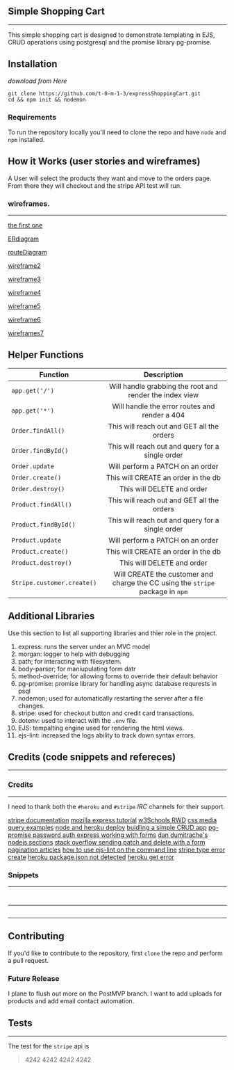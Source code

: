 ## Simple Shopping Cart
---
This simple shopping cart is designed to demonstrate templating in EJS, CRUD operations using postgresql and the promise library pg-promise. 

## Installation
_download from Here_ 

```
git clone https://github.com/t-0-m-1-3/expressShoppingCart.git 
cd && npm init && nodemon
```
### Requirements

To run the repository locally you'll need to clone the repo and have `node` and `npm` installed.


## How it Works (user stories and wireframes)
A User will select the products they want and move to the orders page.
From there they will checkout and the stripe API test will run. 

### wireframes. 
---

[the first one](https://www.dropbox.com/s/gbtw3l4eml56up0/20180105_141848.jpg?dl=0)

[ERdiagram](https://www.dropbox.com/s/785jp63482zks92/ERdiagram.md?dl=0)

[routeDiagram](https://www.dropbox.com/s/zsn7cp1qa4y7kua/routeDiagram.md?dl=0)

[wireframe2](https://www.dropbox.com/s/k8h7mommz4bdypx/20180105_141851.jpg?dl=0)

[wireframe3](https://www.dropbox.com/s/2p5gtit3dxnfoes/20180105_165301.jpg?dl=0)

[wireframe4](https://www.dropbox.com/s/c0bcelxb8aszvg3/20180105_165304.jpg?dl=0)

[wireframe5](https://www.dropbox.com/s/rzx0tkmkz0wqfnt/20180105_165307.jpg?dl=0)

[wireframe6](https://www.dropbox.com/s/ycn4m8k2rrorkf5/20180105_165317.jpg?dl=0)

[wireframes7](https://www.dropbox.com/s/nxb58uy8hjqyhsw/20180108_095902.jpg?dl=0)

## Helper Functions

| Function | Description | 
| --- | :---: |  
| `app.get('/')` | Will handle grabbing the root and render the index view | 
| `app.get('*')`| Will handle the error routes and render a 404 | 
| `Order.findAll()` | This will reach out and GET all the orders | 
| `Order.findById()` | This will reach out and query for a single order | 
| `Order.update` | Will perform a PATCH on an order | 
| `Order.create()` | This will CREATE an order in the db | 
| `Order.destroy()` | This will DELETE and order | 
| `Product.findAll()` | This will reach out and GET all the orders | 
| `Product.findById()` | This will reach out and query for a single order | 
| `Product.update` | Will perform a PATCH on an order | 
| `Product.create()` | This will CREATE an order in the db | 
| `Product.destroy()` | This will DELETE and order |  
| `Stripe.customer.create()` | Will CREATE the customer and charge the CC using the `stripe` package in `npm` | 

## Additional Libraries
 Use this section to list all supporting libraries and thier role in the project. 
1. express: runs the server under an MVC model 
2. morgan: logger to help with debugging
3. path; for interacting with filesystem.
4. body-parser; for maniupulating form datr
5. method-override; for allowing forms to override their default behavior
6. pg-promise: promise library for handling async database requrests in
   psql
7. nodemon; used for automatically restarting the server after a file changes. 
8. stripe: used for checkout button and credit card transactions.
9. dotenv: used to interact with the `.env` file.
10. EJS: tempalting engine used for rendering the html views.
11. ejs-lint: increased the logs ability to track down syntax errors.

## Credits (code snippets and refereces)
---
### Credits
---
I need to thank both the `#heroku` and `#stripe` *IRC* channels for
   their support. 

[ stripe documentation](https://stripe.com/docs/checkout/express)
[mozilla express tutorial](https://developer.mozilla.org/en-US/docs/Learn/Server-side/Express_Nodejs/routes)
[w3Schools RWD](https://www.w3schools.com/css/css_rwd_viewport.asp)
[css media query
examples](https://www.w3schools.com/css/css3_mediaqueries_ex.asp)
[node and heroku deploy](https://www.youtube.com/watch?v=QT3_zT97_1g&t=76s)
[buidling a simple CRUD app](https://zellwk.com/blog/crud-express-mongodb/)
[ pg-promise password auth ](https://github.com/strongloop/loopback-connector-postgresql/issues/138)
[express working with
forms](https://developer.mozilla.org/en-US/docs/Learn/Server-side/Express_Nodejs/forms)
[dan dumitrache's nodejs
sections](http://dan.saigon.ro/category/node-js/)
[stack overflow sending patch and delete with
a form](https://stackoverflow.com/questions/38112722/nodejs-how-to-use-html-form-to-send-patch-delete-request)
[pagination
articles](https://evdokimovm.github.io/javascript/nodejs/mongodb/pagination/expressjs/ejs/bootstrap/2017/08/20/create-pagination-with-nodejs-mongodb-express-and-ejs-step-by-step-from-scratch.html)
[how to use ejs-lint on the command
line](https://stackoverflow.com/questions/48140310/how-to-use-ejs-lint-in-cli)
[stripe type error
create](https://github.com/airbnb/react-dates/issues/845)
[heroku package.json not
detected](https://github.com/heroku/heroku-buildpack-nodejs/issues/11)
[heroku get
error](https://github.com/parse-community/parse-server/issues/1589)


### Snippets
---

``` 


```

---

```

```
---


## Contributing
If you'd like to contribute to the repository, first `clone` the repo
and perform a pull request. 
 
### Future Release
I plane to flush out more on the PostMVP branch. I want to add uploads
for products and add email contact automation. 

## Tests
---
The test for the `stripe` api is 
>4242 4242 4242 4242
